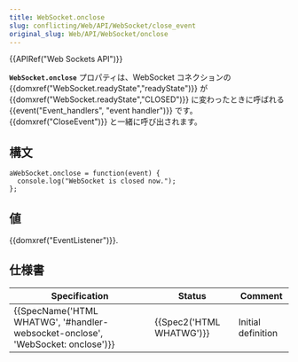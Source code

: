 ```yaml
---
title: WebSocket.onclose
slug: conflicting/Web/API/WebSocket/close_event
original_slug: Web/API/WebSocket/onclose
---
```

{{APIRef("Web Sockets API")}}

**`WebSocket.onclose`** プロパティは、WebSocket コネクションの {{domxref("WebSocket.readyState","readyState")}} が {{domxref("WebSocket.readyState","CLOSED")}} に変わったときに呼ばれる {{event("Event_handlers", "event handler")}} です。{{domxref("CloseEvent")}} と一緒に呼び出されます。

## 構文

```
aWebSocket.onclose = function(event) {
  console.log("WebSocket is closed now.");
};
```

## 値

{{domxref("EventListener")}}.

## 仕様書

| Specification                                                                                            | Status                           | Comment            |
| -------------------------------------------------------------------------------------------------------- | -------------------------------- | ------------------ |
| {{SpecName('HTML WHATWG', '#handler-websocket-onclose', 'WebSocket: onclose')}} | {{Spec2('HTML WHATWG')}} | Initial definition |
